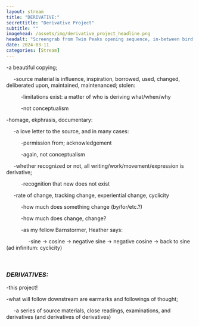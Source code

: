 ```yaml
---
layout: stream
title: "DERIVATIVE:"
secrettitle: "Derivative Project"
subtitle: ""
imagehead: /assets/img/derivative_project_headline.png
headalt: "Screengrab from Twin Peaks opening sequence, in-between bird scene and shot of the Packard Mill."
date: 2024-03-11
categories: [Stream]
---
```

<div>
    <p>-a beautiful copying;</p>
    <p>&nbsp;&nbsp;&nbsp;&nbsp;&nbsp;-source material is influence, inspiration, borrowed, used, changed, deliberated upon, maintained, maintenanced; stolen:</p>
    <p>&nbsp;&nbsp;&nbsp;&nbsp;&nbsp;&nbsp;&nbsp;&nbsp;&nbsp;&nbsp;-limitations exist: a matter of who is deriving what/when/why</p>
    <p>&nbsp;&nbsp;&nbsp;&nbsp;&nbsp;&nbsp;&nbsp;&nbsp;&nbsp;&nbsp;-not conceptualism</p>
    <p>-homage, ekphrasis, documentary:</p>
    <p>&nbsp;&nbsp;&nbsp;&nbsp;&nbsp;-a love letter to the source, and in many cases:</p>
    <p>&nbsp;&nbsp;&nbsp;&nbsp;&nbsp;&nbsp;&nbsp;&nbsp;&nbsp;&nbsp;-permission from; acknowledgement</p>
    <p>&nbsp;&nbsp;&nbsp;&nbsp;&nbsp;&nbsp;&nbsp;&nbsp;&nbsp;&nbsp;-again, not conceptualism</p>
    <p>&nbsp;&nbsp;&nbsp;&nbsp;&nbsp;-whether recognized or not, all writing/work/movement/expression is derivative;</p>
    <p>&nbsp;&nbsp;&nbsp;&nbsp;&nbsp;&nbsp;&nbsp;&nbsp;&nbsp;&nbsp;-recognition that new does not exist</p>
    <p>&nbsp;&nbsp;&nbsp;&nbsp;&nbsp;-rate of change, tracking change, experiential change, cyclicity</p>
    <p>&nbsp;&nbsp;&nbsp;&nbsp;&nbsp;&nbsp;&nbsp;&nbsp;&nbsp;&nbsp;-how much does something change (by/for/etc.?)</p>
    <p>&nbsp;&nbsp;&nbsp;&nbsp;&nbsp;&nbsp;&nbsp;&nbsp;&nbsp;&nbsp;-how much does change, change?</p>
    <p>&nbsp;&nbsp;&nbsp;&nbsp;&nbsp;&nbsp;&nbsp;&nbsp;&nbsp;&nbsp;-as my fellow Barnstormer, Heather says:</p>
    <p>&nbsp;&nbsp;&nbsp;&nbsp;&nbsp;&nbsp;&nbsp;&nbsp;&nbsp;&nbsp;&nbsp;&nbsp;&nbsp;&nbsp;&nbsp;-sine → cosine → negative sine → negative cosine → back to sine (ad infinitum: cyclicity)</p>
    <p>&emsp;</p>
    <h3><i>DERIVATIVES:</i></h3>
    <p>-this project!</p>
    <p>-what will follow downstream are earmarks and followings of thought;</p>
    <p>&nbsp;&nbsp;&nbsp;&nbsp;&nbsp;-a series of source materials, close readings, examinations, and derivatives (and derivatives of derivatives)</p>
</div>